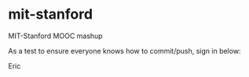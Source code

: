 mit-stanford
============

MIT-Stanford MOOC mashup

As a test to ensure everyone knows how to commit/push, sign in below:

Eric